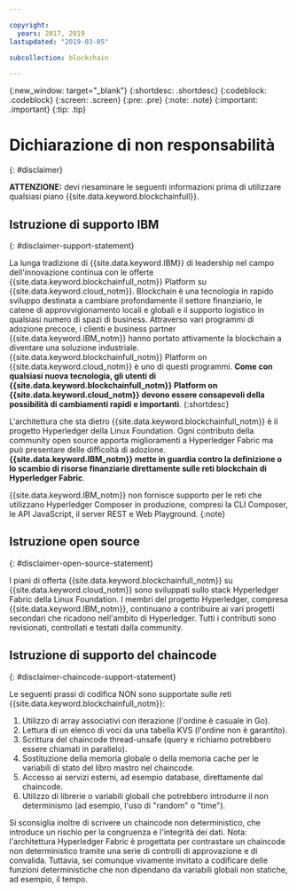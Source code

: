 ```yaml
---

copyright:
  years: 2017, 2019
lastupdated: "2019-03-05"

subcollection: blockchain

---
```


{:new_window: target="_blank"}
{:shortdesc: .shortdesc}
{:codeblock: .codeblock}
{:screen: .screen}
{:pre: .pre}
{:note: .note}
{:important: .important}
{:tip: .tip}

# Dichiarazione di non responsabilità
{: #disclaimer}

**ATTENZIONE:** devi riesaminare le seguenti informazioni prima di utilizzare qualsiasi piano {{site.data.keyword.blockchainfull}}.

## Istruzione di supporto IBM
{: #disclaimer-support-statement}

La lunga tradizione di {{site.data.keyword.IBM}} di leadership nel campo dell'innovazione continua con le offerte {{site.data.keyword.blockchainfull_notm}} Platform su {{site.data.keyword.cloud_notm}}. Blockchain è una tecnologia in rapido sviluppo destinata a cambiare profondamente il settore finanziario, le catene di approvvigionamento locali e globali e il supporto logistico in qualsiasi numero di spazi di business. Attraverso vari programmi di adozione precoce, i clienti e business partner {{site.data.keyword.IBM_notm}} hanno portato attivamente la blockchain a diventare una soluzione industriale. {{site.data.keyword.blockchainfull_notm}} Platform on {{site.data.keyword.cloud_notm}} è uno di questi programmi. **Come con qualsiasi nuova tecnologia, gli utenti di {{site.data.keyword.blockchainfull_notm}} Platform on {{site.data.keyword.cloud_notm}} devono essere consapevoli della possibilità di cambiamenti rapidi e importanti**.
{:shortdesc}

L'architettura che sta dietro {{site.data.keyword.blockchainfull_notm}} è il progetto Hyperledger della Linux Foundation. Ogni contributo della community open source apporta miglioramenti a Hyperledger Fabric ma può presentare delle difficoltà di adozione. **{{site.data.keyword.IBM_notm}} mette in guardia contro la definizione o lo scambio di risorse finanziarie<!--, or any assets of value,--> direttamente sulle reti blockchain di Hyperledger Fabric**.

{{site.data.keyword.IBM_notm}} non fornisce supporto per le reti che utilizzano Hyperledger Composer in produzione, compresi la CLI Composer, le API JavaScript, il server REST e Web Playground.
{:note}

## Istruzione open source
{: #disclaimer-open-source-statement}

I piani di offerta {{site.data.keyword.blockchainfull_notm}} su {{site.data.keyword.cloud_notm}} sono sviluppati sullo stack Hyperledger Fabric della Linux Foundation. I membri del progetto Hyperledger, compresa {{site.data.keyword.IBM_notm}}, continuano a contribuire ai vari progetti secondari che ricadono nell'ambito di Hyperledger.  Tutti i contributi sono revisionati, controllati e testati dalla community.

## Istruzione di supporto del chaincode
{: #disclaimer-chaincode-support-statement}

Le seguenti prassi di codifica NON sono supportate sulle reti {{site.data.keyword.blockchainfull_notm}}:

1. Utilizzo di array associativi con iterazione (l'ordine è casuale in Go).
2. Lettura di un elenco di voci da una tabella KVS (l'ordine non è garantito).
3. Scrittura del chaincode thread-unsafe (query e richiamo potrebbero essere chiamati in parallelo).
4. Sostituzione della memoria globale o della memoria cache per le variabili di stato del libro mastro nel chaincode.
5. Accesso ai servizi esterni, ad esempio database, direttamente dal chaincode.
6. Utilizzo di librerie o variabili globali che potrebbero introdurre il non determinismo (ad esempio, l'uso di "random" o "time").

Si sconsiglia inoltre di scrivere un chaincode non deterministico, che introduce un rischio per la congruenza e l'integrità dei dati. Nota: l'architettura Hyperledger Fabric è progettata per contrastare un chaincode non deterministico tramite una serie di controlli di approvazione e di convalida. Tuttavia, sei comunque vivamente invitato a codificare delle funzioni deterministiche che non dipendano da variabili globali non statiche, ad esempio, il tempo.
